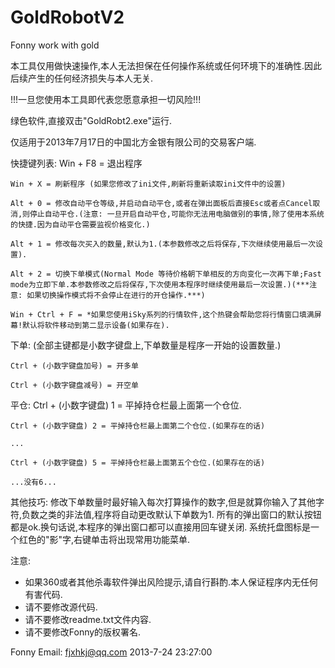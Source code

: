 GoldRobotV2
===========

Fonny work with gold

本工具仅用做快速操作,本人无法担保在任何操作系统或任何环境下的准确性.因此后续产生的任何经济损失与本人无关.

!!!一旦您使用本工具即代表您愿意承担一切风险!!!

绿色软件,直接双击"GoldRobt2.exe"运行.

仅适用于2013年7月17日的中国北方金银有限公司的交易客户端.



快捷键列表:
  Win + F8 = 退出程序

	Win + X = 刷新程序 (如果您修改了ini文件,刷新将重新读取ini文件中的设置)

	Alt + 0 = 修改自动平仓等级,并启动自动平仓,或者在弹出面板后直接Esc或者点Cancel取消,则停止自动平仓.(注意: 一旦开启自动平仓,可能你无法用电脑做别的事情,除了使用本系统的快捷.因为自动平仓需要监视价格变化.)

	Alt + 1 = 修改每次买入的数量,默认为1.(本参数修改之后将保存,下次继续使用最后一次设置).

	Alt + 2 = 切换下单模式(Normal Mode 等待价格朝下单相反的方向变化一次再下单;Fast mode为立即下单.本参数修改之后将保存,下次使用本程序时继续使用最后一次设置.)(***注意: 如果切换操作模式将不会停止在进行的开仓操作.***)

	Win + Ctrl + F = *如果您使用iSky系列的行情软件,这个热键会帮助您将行情窗口填满屏幕!默认将软件移动到第二显示设备(如果存在).

下单:
(全部主键都是小数字键盘上,下单数量是程序一开始的设置数量.)

	Ctrl + (小数字键盘加号) = 开多单

	Ctrl + (小数字键盘减号) = 开空单

平仓:
	Ctrl + (小数字键盘) 1 = 平掉持仓栏最上面第一个仓位.

	Ctrl + (小数字键盘) 2 = 平掉持仓栏最上面第二个仓位.(如果存在的话)

	...

	Ctrl + (小数字键盘) 5 = 平掉持仓栏最上面第五个仓位.(如果存在的话)

	...没有6...


其他技巧:
修改下单数量时最好输入每次打算操作的数字,但是就算你输入了其他字符,负数之类的非法值,程序将自动更改默认下单数为1.
所有的弹出窗口的默认按钮都是ok.换句话说,本程序的弹出窗口都可以直接用回车键关闭.
系统托盘图标是一个红色的"影"字,右键单击将出现常用功能菜单.

注意:
*	如果360或者其他杀毒软件弹出风险提示,请自行斟酌.本人保证程序内无任何有害代码.
*	请不要修改源代码.
*	请不要修改readme.txt文件内容.
*	请不要修改Fonny的版权署名.

Fonny
Email: fjxhkj@qq.com
2013-7-24 23:27:00
